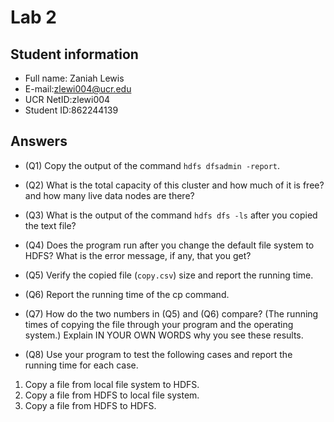 # Lab 2

## Student information

* Full name: Zaniah Lewis
* E-mail:zlewi004@ucr.edu
* UCR NetID:zlewi004
* Student ID:862244139

## Answers

* (Q1) Copy the output of the command `hdfs dfsadmin -report`.

* (Q2) What is the total capacity of this cluster and how much of it is free? and how many live data nodes are there?

* (Q3) What is the output of the command `hdfs dfs -ls` after you copied the text file?

* (Q4) Does the program run after you change the default file system to HDFS? What is the error message, if any, that you get?

* (Q5) Verify the copied file (`copy.csv`) size and report the running time.

* (Q6) Report the running time of the cp command.

* (Q7) How do the two numbers in (Q5) and (Q6) compare? (The running times of copying the file through your program and the operating system.) Explain IN YOUR OWN WORDS why you see these results.

* (Q8) Use your program to test the following cases and report the running time for each case.
1) Copy a file from local file system to HDFS.
2) Copy a file from HDFS to local file system.
3) Copy a file from HDFS to HDFS.

